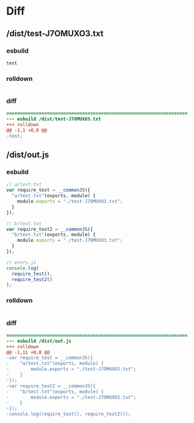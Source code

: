 # Diff
## /dist/test-J7OMUXO3.txt
### esbuild
```js
test
```
### rolldown
```js

```
### diff
```diff
===================================================================
--- esbuild	/dist/test-J7OMUXO3.txt
+++ rolldown	
@@ -1,1 +0,0 @@
-test;

```
## /dist/out.js
### esbuild
```js
// a/test.txt
var require_test = __commonJS({
  "a/test.txt"(exports, module) {
    module.exports = "./test-J7OMUXO3.txt";
  }
});

// b/test.txt
var require_test2 = __commonJS({
  "b/test.txt"(exports, module) {
    module.exports = "./test-J7OMUXO3.txt";
  }
});

// entry.js
console.log(
  require_test(),
  require_test2()
);
```
### rolldown
```js

```
### diff
```diff
===================================================================
--- esbuild	/dist/out.js
+++ rolldown	
@@ -1,11 +0,0 @@
-var require_test = __commonJS({
-    "a/test.txt"(exports, module) {
-        module.exports = "./test-J7OMUXO3.txt";
-    }
-});
-var require_test2 = __commonJS({
-    "b/test.txt"(exports, module) {
-        module.exports = "./test-J7OMUXO3.txt";
-    }
-});
-console.log(require_test(), require_test2());

```